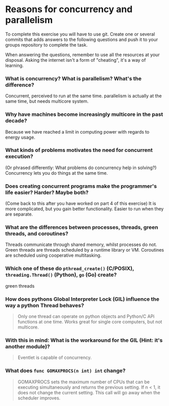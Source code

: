 # Reasons for concurrency and parallelism


To complete this exercise you will have to use git. Create one or several commits that adds answers to the following questions and push it to your groups repository to complete the task.

When answering the questions, remember to use all the resources at your disposal. Asking the internet isn't a form of "cheating", it's a way of learning.

 ### What is concurrency? What is parallelism? What's the difference?
 Concurrent, perceived to run at the same time. parallelism is actually at the same time, but needs multicore system. 
 
 ### Why have machines become increasingly multicore in the past decade?
 Because we have reached a limit in computing power with regards to energy usage.
 
 ### What kinds of problems motivates the need for concurrent execution?
 (Or phrased differently: What problems do concurrency help in solving?)
 Concurrency lets you do things at the same time. 
 
 ### Does creating concurrent programs make the programmer's life easier? Harder? Maybe both?
 (Come back to this after you have worked on part 4 of this exercise)
 It is more complicated, but you gain better functionality. Easier to run when they are separate.
 
 ### What are the differences between processes, threads, green threads, and coroutines?
 Threads communicate through shared memory, whilst processes do not.
 Green threads are threads scheduled by a runtime library or VM.
 Coroutines are scheduled using cooperative multitasking.
 
 ### Which one of these do `pthread_create()` (C/POSIX), `threading.Thread()` (Python), `go` (Go) create?
  green threads
 
 ### How does pythons Global Interpreter Lock (GIL) influence the way a python Thread behaves?
 > Only one thread can operate on python objects and Python/C APi functions at one time.
 Works great for single core computers, but not multicore.
 
 ### With this in mind: What is the workaround for the GIL (Hint: it's another module)?
 > Eventlet is capable of concurrency.
 
 ### What does `func GOMAXPROCS(n int) int` change? 
 > GOMAXPROCS sets the maximum number of CPUs that can be executing
 simultaneously and returns the previous setting. If n < 1, it does not change the current setting.
 This call will go away when the scheduler improves.
